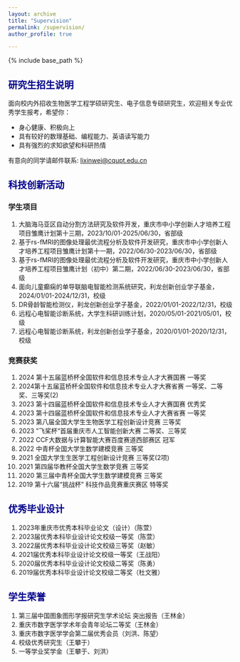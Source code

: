 ```yaml
---
layout: archive
title: "Supervision"
permalink: /supervision/
author_profile: true

---
```


{% include base_path %}

## <font color=DarkBlue>研究生招生说明</font>

面向校内外招收生物医学工程学硕研究生、电子信息专硕研究生，欢迎相关专业优秀学生报考，希望你：

- 身心健康、积极向上
- 具有较好的数理基础、编程能力、英语读写能力
- 具有强烈的求知欲望和科研热情

有意向的同学请邮件联系: lixinwei@cqupt.edu.cn

## <font color=DarkBlue>科技创新活动</font>

### 学生项目

1. 大脑海马亚区自动分割方法研究及软件开发，重庆市中小学创新人才培养工程项目雏鹰计划第十三期，2023/10/01-2025/06/30，省部级
2. 基于rs-fMRI的图像处理最优流程分析及软件开发研究，重庆市中小学创新人才培养工程项目雏鹰计划第十一期，2022/06/30-2023/06/30，省部级
3. 基于rs-fMRI的图像处理最优流程分析及软件开发研究，重庆市中小学创新人才培养工程项目雏鹰计划（初中）第二期，2022/06/30-2023/06/30，省部级
4. 面向儿童癫痫的单导联脑电智能检测系统研究，利龙创新创业学子基金，2024/01/01-2024/12/31，校级
5. DR骨龄智能检测仪，利龙创新创业学子基金，2022/01/01-2022/12/31，校级
6. 远程心电智能诊断系统，大学生科研训练计划，2020/05/01-2021/05/01，校级
7. 远程心电智能诊断系统，利龙创新创业学子基金，2020/01/01-2020/12/31，校级

### 竞赛获奖

1. 2024 第十五届蓝桥杯全国软件和信息技术专业人才大赛国赛 一等奖
2. 2024第十五届蓝桥杯全国软件和信息技术专业人才大赛省赛 一等奖、二等奖、三等奖(2)
3. 2023 第十四届蓝桥杯全国软件和信息技术专业人才大赛国赛 优秀奖
4. 2023 第十四届蓝桥杯全国软件和信息技术专业人才大赛省赛 一等奖
5. 2023 第八届全国大学生生物医学工程创新设计竞赛 三等奖
6. 2023  ”飞桨杯“首届重庆市人工智能创新大赛 二等奖、三等奖
7. 2022 CCF大数据与计算智能大赛百度赛道西部赛区 冠军
8. 2022 中青杯全国大学生数学建模竞赛 三等奖
9. 2021 全国大学生生医学工程创新设计竞赛 三等奖(2项)
10. 2021 第四届华教杯全国大学生数学竞赛 三等奖
11. 2020 第三届中青杯全国大学生数学建模竞赛 三等奖
12. 2019 第十六届“挑战杯” 科技作品竞赛重庆赛区 特等奖

## <font color=DarkBlue>优秀毕业设计</font>

1. 2023年重庆市优秀本科毕业论文（设计）（陈萱）
2. 2023届优秀本科毕业设计论文校级一等奖（陈萱）
3. 2022届优秀本科毕业设计论文校级三等奖（赵敏）
4. 2021届优秀本科毕业设计论文校级一等奖（王战阳）
5. 2020届优秀本科毕业设计论文校级二等奖（陈勇）
6. 2019届优秀本科毕业设计论文校级二等奖（杜文雅）

## <font color=DarkBlue>学生荣誉</font>

1. 第三届中国图象图形学报研究生学术论坛 突出报告（王林金）
2. 重庆市数字医学学术年会青年论坛二等奖（王林金）
3. 重庆市数字医学学会第二届优秀会员（刘洪、陈望）
4. 校级优秀研究生（王攀于）
5. 一等学业奖学金（王攀于、刘洪）

